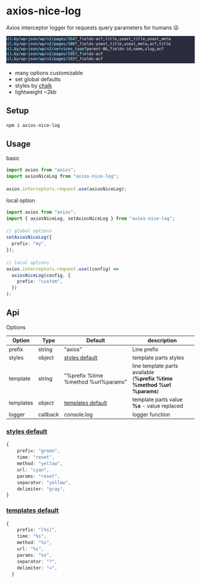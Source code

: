 # axios-nice-log

Axios interceptor logger for requests query parameters for humans 😜

<img  src="https://raw.githubusercontent.com/reslear/whale/main/packages/axios-nice-log/media/thumb.png"  width="584">

- many options customizable
- set global defaults
- styles by [chalk](https://github.com/chalk/chalk)
- lightweight \~2kb

## Setup

```sh
npm i axios-nice-log
```

## Usage

basic

```ts
import axios from "axios";
import axiosNiceLog from "axios-nice-log";

axios.interceptors.request.use(axiosNiceLog);
```

local option

```ts
import axios from "axios";
import { axiosNiceLog, setAxiosNiceLog } from "axios-nice-log";

// global options
setAxiosNiceLog({
  prefix: "my",
});

// local options
axios.interceptors.request.use((config) =>
  axiosNiceLog(config, {
    prefix: "custom",
  })
);
```

## Api

Options

| **Option** | **Type** | **Default**                         | **description**                                                            |
| ---------- | -------- | ----------------------------------- | -------------------------------------------------------------------------- |
| prefix     | string   | "axios"                             | Line prefix                                                                |
| styles     | object   | [styles default](#styles)           | template parts styles                                                      |
| template   | string   | "%prefix %time %method %url%params" | line template parts available <br>(**%prefix %time %method %url %params**) |
| templates  | object   | [templates default](#tempaltes)     | template parts value <br>**%s** - value replaced                           |
| logger     | callback | console.log                         | logger function                                                            |

### [styles default](#styles)

```ts
{
	prefix: "green",
	time: "reset",
	method: "yellow",
	url: "cyan",
	params: "reset",
	separator: "yellow",
	delimiter: "gray",
}
```

### [templates default](#templates)

```ts
{
    prefix: "[%s]",
    time: "%s",
    method: "%s",
    url: "%s",
    params: "%s",
    separator: "?",
    delimiter: "=",
  }
```
